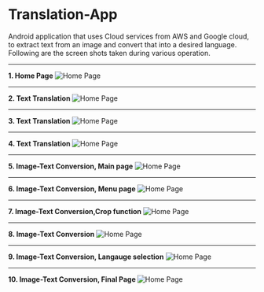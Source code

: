 # Translation-App
Android application that uses Cloud services from AWS and Google cloud,
to extract text from an image and convert that into a desired language.
Following are the screen shots taken during various operation.
<hr>
<strong>1. Home Page</strong>
<img src="https://devnikimages.s3.amazonaws.com/tmain.jpg" alt="Home Page">
<hr>
<strong>2. Text Translation</strong>
<img src="https://devnikimages.s3.amazonaws.com/t1.1.jpg" alt="Home Page">
<hr>
<strong>3. Text Translation</strong>
<img src="https://devnikimages.s3.amazonaws.com/t1.2.jpg" alt="Home Page">
<hr>
<strong>4. Text Translation</strong>
<img src="https://devnikimages.s3.amazonaws.com/t1.3.jpg" alt="Home Page">
<hr>
<strong>5. Image-Text Conversion, Main page</strong>
<img src="https://devnikimages.s3.amazonaws.com/t1.jpg" alt="Home Page">
<hr>
<strong>6. Image-Text Conversion, Menu page</strong>
<img src="https://devnikimages.s3.amazonaws.com/t2.jpg" alt="Home Page">
<hr>
<strong>7. Image-Text Conversion,Crop function</strong>
<img src="https://devnikimages.s3.amazonaws.com/t3.jpg" alt="Home Page">
<hr>
<strong>8. Image-Text Conversion</strong>
<img src="https://devnikimages.s3.amazonaws.com/t4.jpg" alt="Home Page">
<hr>
<strong>9. Image-Text Conversion, Langauge selection</strong>
<img src="https://devnikimages.s3.amazonaws.com/t5.jpg" alt="Home Page">
<hr>
<strong>10. Image-Text Conversion, Final Page </strong>
<img src="https://devnikimages.s3.amazonaws.com/t6.jpg" alt="Home Page">

